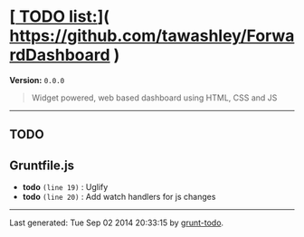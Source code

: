 # [[ TODO list:](https://github.com/tawashley/ForwardDashboard)]( https://github.com/tawashley/ForwardDashboard )

**Version:** `0.0.0`

> Widget powered, web based dashboard using HTML, CSS and JS

* * *

## TODO

## Gruntfile.js

-  **todo** `(line 19)` : Uglify
-  **todo** `(line 20)` : Add watch handlers for js changes


* * *

Last generated: Tue Sep 02 2014 20:33:15 by [grunt-todo](https://github.com/leny/grunt-todo).
